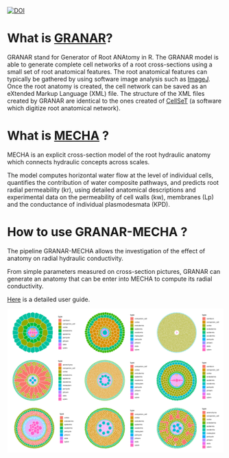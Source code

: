 [![DOI](https://zenodo.org/badge/DOI/10.5281/zenodo.3059839.svg)](https://doi.org/10.5281/zenodo.3059839)

# What is [GRANAR](https://granar.github.io/)?

GRANAR stand for Generator of Root ANAtomy in R. The GRANAR model is able to generate complete cell networks of a root cross-sections using a small set of root anatomical features. The root anatomical features can typically be gathered by using software image analysis such as [ImageJ](https://imagej.net/Welcome). Once the root anatomy is created, the cell network can be saved as an eXtended Markup Language (XML) file. The structure of the XML files created by GRANAR are identical to the ones created of [CellSeT](https://www.nottingham.ac.uk/research/groups/cvl/software/cellset.aspx) (a software which digitize root anatomical network).

# What is [MECHA](https://mecharoot.github.io/) ?

MECHA is an explicit cross-section model of the root hydraulic anatomy which connects hydraulic concepts across scales.

The model computes horizontal water flow at the level of individual cells, quantifies the contribution of water composite pathways, and predicts root radial permeability (kr), using detailed anatomical descriptions and experimental data on the permeability of cell walls (kw), membranes (Lp) and the conductance of individual plasmodesmata (KPD).

# How to use GRANAR-MECHA ?

The pipeline GRANAR-MECHA allows the investigation of the effect of anatomy on radial hydraulic conductivity. 

From simple parameters measured on cross-section pictures, GRANAR can generate an anatomy that can be enter into MECHA to compute its radial conductivity.

[Here](https://granar.github.io/granar_examples/) is a detailed user guide. 

<!-- ![](Wheat.png) -->
<!-- ![](Tomato_Primary.png) -->
<!-- ![](Tomato_Secondary.png) -->
![](all_plots.png)
